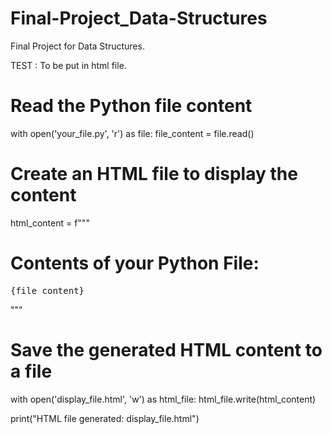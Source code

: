 # Final-Project_Data-Structures
Final Project for Data Structures.

TEST : To be put in html file.
# Read the Python file content
with open('your_file.py', 'r') as file:
    file_content = file.read()

# Create an HTML file to display the content
html_content = f"""
<html>
<head><title>Python File Display</title></head>
<body>
    <h1>Contents of your Python File:</h1>
    <pre>{file_content}</pre>
</body>
</html>
"""

# Save the generated HTML content to a file
with open('display_file.html', 'w') as html_file:
    html_file.write(html_content)

print("HTML file generated: display_file.html")
